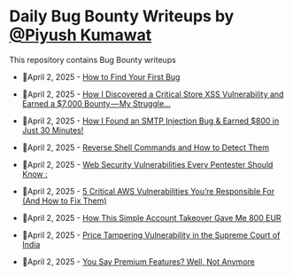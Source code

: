 # Daily Bug Bounty Writeups by [@Piyush Kumawat](https://twitter.com/piyush_supiy) 
This repository contains Bug Bounty writeups

<!-- BLOG-POST-LIST:START -->
 - 💯April 2, 2025 - [How to Find Your First Bug](https://infosecwriteups.com/how-to-find-your-first-bug-52f3d57cd63e?source=rss------bug_bounty-5) 

 - 💯April 2, 2025 - [How I Discovered a Critical Store XSS Vulnerability and Earned a $7,000 Bounty — My Struggle…](https://theindiannetwork.medium.com/how-i-discovered-a-critical-store-xss-vulnerability-and-earned-a-7-000-bounty-my-struggle-38d67b6f8ec8?source=rss------bug_bounty-5) 

 - 💯April 2, 2025 - [How I Found an SMTP Injection Bug &amp; Earned $800 in Just 30 Minutes!](https://theindiannetwork.medium.com/ehow-i-found-an-smtp-injection-bug-earned-800-in-just-30-minutes-562f7e3b9a4a?source=rss------bug_bounty-5) 

 - 💯April 2, 2025 - [Reverse Shell Commands and How to Detect Them](https://medium.com/@paritoshblogs/reverse-shell-commands-and-how-to-detect-them-084884150776?source=rss------bug_bounty-5) 

 - 💯April 2, 2025 - [Web Security Vulnerabilities Every Pentester Should Know :](https://medium.com/@shamzen96/web-security-vulnerabilities-every-pentester-should-know-742f1e0fda42?source=rss------bug_bounty-5) 

 - 💯April 2, 2025 - [5 Critical AWS Vulnerabilities You’re Responsible For &lpar;And How to Fix Them&rpar;](https://medium.com/@Cyber-AppSec/5-critical-aws-vulnerabilities-youre-responsible-for-and-how-to-fix-them-f7500c3e41fb?source=rss------bug_bounty-5) 

 - 💯April 2, 2025 - [How This Simple Account Takeover Gave Me 800 EUR](https://medium.com/@dineshnarasimhan27/how-this-simple-account-takeover-gave-me-800-eur-7d88a2d13a56?source=rss------bug_bounty-5) 

 - 💯April 2, 2025 - [Price Tampering Vulnerability in the Supreme Court of India](https://medium.com/@deepak7903800/price-tampering-vulnerability-in-the-supreme-court-of-india-4bd3046b2bb9?source=rss------bug_bounty-5) 

 - 💯April 2, 2025 - [You Say Premium Features? Well, Not Anymore](https://medium.com/@ahmed_salem/you-say-premium-features-well-not-anymore-e15d5afc14c9?source=rss------bug_bounty-5) 
<!-- BLOG-POST-LIST:END -->
